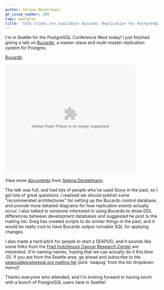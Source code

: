 ```yaml
---
author: Selena Deckelmann
gh_issue_number: 209
tags: postgres
title: 'Talk slides are available! Bucardo: Replication for PostgreSQL'
---
```




I'm in Seattle for the PostgreSQL Conference West today!  I just finished giving a talk on [Bucardo](http://bucardo.org), a master-slave and multi-master replication system for Postgres.  

[Bucardo](http://www.slideshare.net/selenamarie/bucardo)

<object height="355" style="margin:0px" width="425"><param name="movie" value="http://static.slidesharecdn.com/swf/ssplayer2.swf?doc=bucardo-091017075408-phpapp02&stripped_title=bucardo"/><param name="allowFullScreen" value="true"/><param name="allowScriptAccess" value="always"/><embed allowfullscreen="true" allowscriptaccess="always" height="355" src="http://static.slidesharecdn.com/swf/ssplayer2.swf?doc=bucardo-091017075408-phpapp02&stripped_title=bucardo" type="application/x-shockwave-flash" width="425"/></object>

View more [documents](http://www.slideshare.net/) from [Selena Deckelmann](http://www.slideshare.net/selenamarie).

The talk was full, and had lots of people who've used Slony in the past, so I got lots of great questions. I realized we should publish some "recommended architectures" for setting up the Bucardo control database, and provide more detailed diagrams for how replication events actually occur. I also talked to someone interested in using Bucardo to show DDL differences between development databases and suggested he post to the mailing list. Greg has created scripts to do similar things in the past, and it would be really cool to have Bucardo output runnable SQL for applying changes.

I also made a hard pitch for people to start a SEAPUG, and it sounds like some folks from the [Fred Hutchinson Cancer Research Center](http://www.fhcrc.org/) are interested. (I'm naming names, hoping that we can actually do it this time :D).  If you are from the Seattle area, go ahead and subscribe to the [seapug@postgresql.org mailing list](http://www.postgresql.org/community/lists/subscribe) (pick 'seapug' from the list dropdown menu)!

Thanks everyone who attended, and I'm looking forward to having lunch with a bunch of PostgreSQL users here in Seattle!


